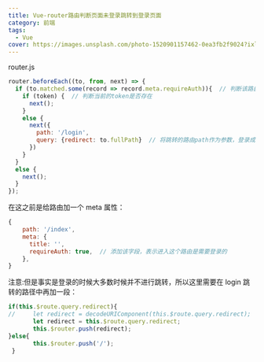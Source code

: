 ```yaml
---
title: Vue-router路由判断页面未登录跳转到登录页面
category: 前端
tags:
  - Vue
cover: https://images.unsplash.com/photo-1520901157462-0ea3fb2f9024?ixlib=rb-1.2.1&ixid=eyJhcHBfaWQiOjExMDk0fQ&auto=format&fit=crop&w=1350&q=80
---
```


router.js

```JavaScript
router.beforeEach((to, from, next) => {
  if (to.matched.some(record => record.meta.requireAuth)){  // 判断该路由是否需要登录权限
    if (token) {  // 判断当前的token是否存在
      next();
    }
    else {
      next({
        path: '/login',
        query: {redirect: to.fullPath}  // 将跳转的路由path作为参数，登录成功后跳转到该路由
      })
    }
  }
  else {
    next();
  }
});
```

在这之前是给路由加一个 meta 属性：

```JavaScript
{
    path: '/index',
    meta: {
      title: '',
      requireAuth: true,  // 添加该字段，表示进入这个路由是需要登录的
    },
}
```

注意:但是事实是登录的时候大多数时候并不进行跳转，所以这里需要在 login 跳转的路径中再加一段：

```JavaScript
if(this.$route.query.redirect){
//     let redirect = decodeURIComponent(this.$route.query.redirect);
       let redirect = this.$route.query.redirect;
       this.$router.push(redirect);
}else{
       this.$router.push('/');
 }
```
